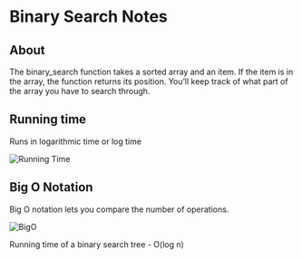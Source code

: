 # Binary Search Notes

## About

The binary_search function takes a sorted array and an item. If the item is in the array, the function returns its position. You’ll keep track of what part of the array you have to search through.

## Running time

Runs in logarithmic time or log time

![Running Time](\imgs\RunningTime.png)

## Big O Notation

Big O notation lets you compare the number of operations.

![BigO](\imgs/BigO.png)

Running time of a binary search tree - O(log n)
